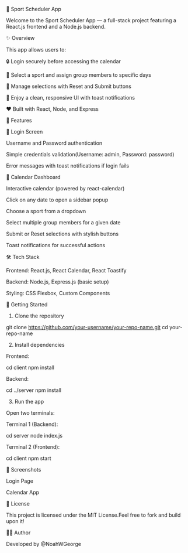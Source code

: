 📅 Sport Scheduler App

Welcome to the Sport Scheduler App — a full-stack project featuring a React.js frontend and a Node.js backend.


✨ Overview

This app allows users to:

🔒 Login securely before accessing the calendar

🏀 Select a sport and assign group members to specific days

🔄 Manage selections with Reset and Submit buttons

🎨 Enjoy a clean, responsive UI with toast notifications

❤️ Built with React, Node, and Express



🚀 Features


🔐 Login Screen

Username and Password authentication

Simple credentials validation(Username: admin, Password: password)

Error messages with toast notifications if login fails


📅 Calendar Dashboard

Interactive calendar (powered by react-calendar)

Click on any date to open a sidebar popup

Choose a sport from a dropdown

Select multiple group members for a given date

Submit or Reset selections with stylish buttons

Toast notifications for successful actions


🛠 Tech Stack

Frontend: React.js, React Calendar, React Toastify

Backend: Node.js, Express.js (basic setup)

Styling: CSS Flexbox, Custom Components


🧪 Getting Started

1. Clone the repository

git clone https://github.com/your-username/your-repo-name.git
cd your-repo-name

2. Install dependencies

Frontend:

cd client
npm install

Backend:

cd ../server
npm install

3. Run the app

Open two terminals:

Terminal 1 (Backend):

cd server
node index.js

Terminal 2 (Frontend):

cd client
npm start


📸 Screenshots

Login Page

Calendar App


📄 License

This project is licensed under the MIT License.Feel free to fork and build upon it!

👨‍💻 Author

Developed by @NoahWGeorge